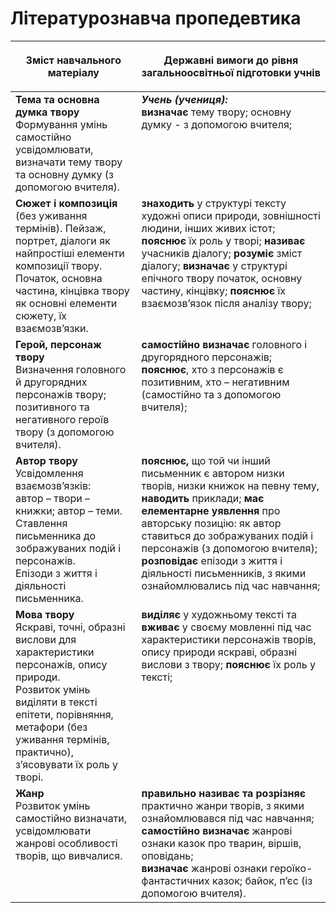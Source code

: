 # Літературознавча пропедевтика

<table>
<thead>
  <tr>
    <th width="40%" align="center"><p>Зміст навчального матеріалу</p></td>
    <th width="60%" align="center"><p>Державні вимоги до рівня загальноосвітньої підготовки учнів</p></td>
  </tr>
</thead>
<tbody>
  <tr>
    <td width="40%" style="vertical-align:top !important;">
<b>Тема та основна думка твору</b><br>
Формування умінь самостійно усвідомлювати, визначати тему твору та основну думку (з допомогою вчителя).<br></td>
    <td width="60%" style="vertical-align:top !important;">
<i><b>Учень (учениця):</b></i><br>
<b>визначає</b> тему твору; основну думку - з допомогою вчителя;</td>
  </tr>
  <tr>
    <td width="40%" style="vertical-align:top !important;">
<b>Сюжет і композиція</b> <br>
(без уживання термінів). Пейзаж, портрет, діалоги як найпростіші елементи композиції твору.<br>
Початок, основна частина, кінцівка твору як основні елементи сюжету, їх взаємозв’язки. <br></td>
    <td width="60%" style="vertical-align:top !important;">
<b>знаходить</b> у структурі тексту художні описи природи, зовнішності людини, інших живих істот; <b>пояснює</b> їх роль у творі; <b>називає</b> учасників діалогу; <b>розуміє</b> зміст діалогу; <b>визначає</b> у структурі епічного твору початок, основну частину, кінцівку; <b>пояснює</b> їх взаємозв’язок після аналізу твору;<br></td>
  </tr>
  <tr>
    <td width="40%" style="vertical-align:top !important;">
<b>Герой, персонаж твору</b><br> 
 Визначення головного й другорядних персонажів твору; позитивного та негативного героїв твору (з допомогою вчителя).<br></td>
    <td width="60%" style="vertical-align:top !important;">
<b>самостійно визначає</b> головного і другорядного персонажів; <b>пояснює</b>, хто з персонажів є позитивним, хто – негативним (самостійно та з допомогою вчителя);<br></td>
  </tr>
  <tr>
    <td width="40%" style="vertical-align:top !important;">
<b>Автор твору</b> <br> 
Усвідомлення взаємозв’язків: <br>
автор – твори – книжки; автор – теми.<br>
Ставлення письменника до зображуваних подій і персонажів.<br>
Епізоди з життя і діяльності письменника.<br></td>
    <td width="60%" style="vertical-align:top !important;">
<b>пояснює,</b> що той чи інший письменник є автором низки творів, низки книжок на певну тему, <b>наводить</b> приклади; <b>має елементарне уявлення</b> про авторську позицію: як автор ставиться до зображуваних подій і персонажів (з допомогою вчителя);<br>
<b>розповідає</b> епізоди з життя і діяльності письменників, з якими ознайомлювались під час навчання;<br></td>
  </tr>
  <tr>
    <td width="40%" style="vertical-align:top !important;">
<b>Мова твору</b> <br> 
Яскраві, точні, образні вислови для характеристики персонажів, опису природи.<br>
Розвиток умінь виділяти в тексті епітети, порівняння, метафори (без уживання термінів, практично), з’ясовувати їх роль у творі.<br></td>
    <td width="60%" style="vertical-align:top !important;">
<b>виділяє</b> у художньому тексті та <b>вживає</b> у своєму мовленні під час характеристики персонажів творів, опису природи яскраві, образні вислови з твору; <b>пояснює</b> їх роль у тексті;<br></td>
  </tr>
  <tr>
    <td width="40%" style="vertical-align:top !important;">
<b>Жанр</b><br> 
Розвиток умінь самостійно визначати, усвідомлювати жанрові особливості творів, що вивчалися.<br></td>
    <td width="60%" style="vertical-align:top !important;">
<b>правильно називає та розрізняє</b> практично жанри творів, з якими ознайомлювався під час навчання;<br>
<b>самостійно визначає</b> жанрові ознаки казок про тварин, віршів, оповідань; <br>
<b>визначає</b> жанрові ознаки героїко-фантастичних казок; байок, п’єс (із допомогою вчителя).<br></td>
  </tr>
</tbody>
</table>